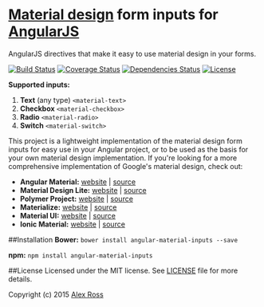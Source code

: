 # [Material design](https://www.google.com/design/spec/material-design/introduction.html) form inputs for [AngularJS](https://angular.io/)
AngularJS directives that make it easy to use material design in your forms.

[![Build Status](https://travis-ci.org/aleross/angular-material-inputs.svg?branch=master)](https://travis-ci.org/aleross/angular-material-inputs)
[![Coverage Status](https://coveralls.io/repos/aleross/angular-material-inputs/badge.svg?branch=master&service=github)](https://coveralls.io/github/aleross/angular-material-inputs?branch=master)
[![Dependencies Status](https://david-dm.org/aleross/angular-material-inputs.svg)](https://david-dm.org/aleross/angular-material-inputs.svg)
[![License](https://img.shields.io/badge/license-MIT-blue.svg)](https://github.com/aleross/angular-material-inputs/blob/master/LICENSE)

**Supported inputs:**

1. **Text** (any type) `<material-text>`
2. **Checkbox** `<material-checkbox>`
3. **Radio** `<material-radio>`
4. **Switch** `<material-switch>`

This project is a lightweight implementation of the material design form inputs for easy use in your Angular project, or to be used
as the basis for your own material design implementation. If you're looking for a more comprehensive implementation of Google's material design, check out:
- **Angular Material:** [website](https://material.angularjs.org/latest/) | [source](https://github.com/angular/material)
- **Material Design Lite:** [website](http://www.getmdl.io/) | [source](https://github.com/google/material-design-lite)
- **Polymer Project:** [website](https://www.polymer-project.org/1.0/) | [source](https://github.com/polymer/polymer)
- **Materialize:** [website](http://materializecss.com/) | [source](https://github.com/Dogfalo/materialize)
- **Material UI:** [website](http://www.material-ui.com/#/) | [source](https://github.com/callemall/material-ui)
- **Ionic Material:** [website](http://ionicmaterial.com/) | [source](https://github.com/zachsoft/Ionic-Material)

##Installation
**Bower:**
`bower install angular-material-inputs --save`

**npm:**
`npm install angular-material-inputs`

##License
Licensed under the MIT license. See [LICENSE](https://github.com/aleross/angular-material-inputs/blob/master/LICENSE) file for more details.

Copyright (c) 2015 [Alex Ross](https://www.linkedin.com/in/davidalexross)
